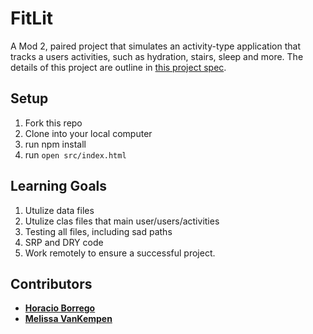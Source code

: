 # FitLit 

A Mod 2, paired project that simulates an activity-type application that tracks a users activities, such as hydration, stairs, sleep and more. 
The details of this project are outline in [this project spec](http://frontend.turing.io/projects/fitlit.html).

## Setup

1. Fork this repo
2. Clone into your local computer
3. run npm install
4. run `open src/index.html`


## Learning Goals

1. Utulize data files 
2. Utulize clas files that main user/users/activities
3. Testing all files, including sad paths
4. SRP and DRY code
5. Work remotely to ensure a successful project. 

## Contributors

* **[Horacio Borrego](https://github.com/H-Bo214)**
* **[Melissa VanKempen](https://github.com/Melizzo)**
